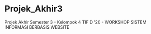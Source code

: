 # Projek_Akhir3
Projek Akhir Semester 3 - Kelompok 4 TIF D '20 - WORKSHOP SISTEM INFORMASI BERBASIS WEBSITE
